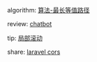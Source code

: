 

algorithm: [算法-最长等值路径](/algorithm/arts_week5_20190812/solution.php)  

review:  [chatbot](/review/arts_week4_20190812/readme.md)

tip: 
 [局部滚动](/tip/arts_week4_20190812/readme.md)

share: 
  [laravel cors](/share/arts_week4_20190812/readme.md)
